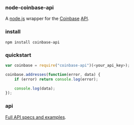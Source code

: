 ### node-coinbase-api

A [node.js](http://nodejs.org) wrapper for the [Coinbase](https://coinbase.com) [API](https://coinbase.com/api/doc).



### install

`npm install coinbase-api`



### quickstart

```javascript
var coinbase = require("coinbase-api")(<your_api_key>);

coinbase.addresses(function(error, data) {
    if (error) return console.log(error);

    console.log(data);
});
```



### api

[Full API specs and examples](http://emilioTe.github.io/node-coinbase-api).

